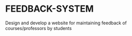 # FEEDBACK-SYSTEM
Design and develop a website for maintaining feedback of courses/professors by students
